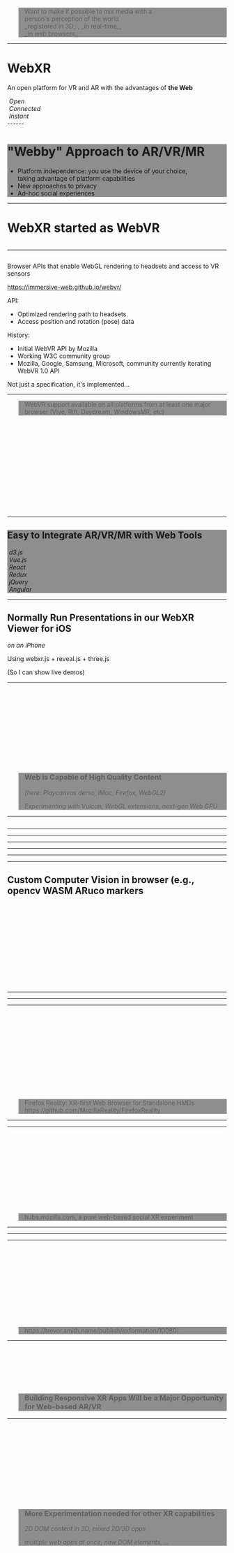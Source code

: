 <!-- .slide: data-background-video="resources/videos/shadow-movie4-406p.m4v" -->

<br>
<br>
<br>
<br>
<br>
<br>
<br>
<br>
<br>
<br>
<br>
<blockquote style="background: rgba(32, 32, 32, 0.5);">
    Want to make it possible to mix media with a <br>
    person's perception of the world<br>
    <span class="green">_registered in 3D_</span>
    <span class="green">, _in real-time_</span>,<br>
    <span>_in web browsers_</span>
</blockquote>


------
<!-- .slide: data-background="resources/textures/background-radial.jpeg" -->

# WebXR 

An open platform for VR and AR with the advantages of **the Web**

<div class="captioned-image-row">
  <div>
    <img class="plain" data-src="media/img/web-is-open.png">
    <i>Open</i>
  </div>
  <div>
    <img class="plain" data-src="media/img/web-is-connected.png">
    <i>Connected</i>
  </div>
  <div>
    <img class="plain" data-src="media/img/web-is-instant.png">
    <i>Instant</i>
  </div>
</div>
------

<!-- .slide: data-background="resources/textures/home-HoloLens-crop.jpg" -->

<div style="background: rgba(32, 32, 32, 0.5);">

<h1>"Webby" Approach to AR/VR/MR</h1>

<ul>
<li> Platform independence: you use the device of your choice,<br>taking advantage of platform capabilities</li>
<li> New approaches to privacy</li>
<li> Ad-hoc social experiences</li>
</ul>
</div>

------
<!-- .slide: data-background="resources/textures/background-radial.jpeg" -->

# WebXR started as WebVR

<div class="image-row">
  <div><img class="plain" data-src="media/img/google-cardboard.png"></div>
  <div><img class="plain" data-src="media/img/google-daydream.png"></div>
  <div><img class="plain" data-src="media/img/samsung-gearvr.png"></div>
</div>

<div class="image-row">
  <div><img class="plain" data-src="media/img/oculus-rift.png"></div>
  <div><img class="plain" data-src="media/img/playstation-vr.png"></div>
  <div><img class="plain" data-src="media/img/htc-vive.png"></div>
</div>


------

<!-- .slide: data-background="resources/textures/background-radial.jpeg" -->

<img class="plain" class="stretch" data-src="media/img/webvr.png">

Browser APIs that enable WebGL rendering to headsets and access to VR
sensors

https://immersive-web.github.io/webvr/

<!-- NOTES -->
API:
- Optimized rendering path to headsets
- Access position and rotation (pose) data

History:
- Initial WebVR API by Mozilla
- Working W3C community group
- Mozilla, Google, Samsung, Microsoft, community currently iterating WebVR 1.0 API

Not just a specification, it's implemented...


------
<!-- .slide: data-background="resources/textures/caniuse.png" data-background-size="contain" data-background-repeat="no-repeat" -->
<blockquote style="background: rgba(32, 32, 32, 0.5);">
WebVR support available on all platforms from at least one major browser (Vive, Rift, Daydream, WindowsMR, etc)
</blockquote>

<br>
<br>
<br>
<br>
<br>
<br>

<br>
<br>
<br>
<br>
<br>
<br>

------

<!-- .slide: data-background="media/img/aframe.jpg" -->
<div style="background: rgba(32, 32, 32, 0.5);">
    <h2>Easy to Integrate AR/VR/MR
     with Web Tools</h1>

  <div class="captioned-image-row">
    <div>
      <img class="plain" data-src="media/img/d3.png">
      <i>d3.js</i>
    </div>
    <div>
      <img class="plain" data-src="media/img/vue.png">
      <i>Vue.js</i>
    </div>
    <div>
      <img class="plain" data-src="media/img/react.png">
      <i>React</i>
    </div>
    <div>
      <img class="plain" data-src="media/img/redux.png">
      <i>Redux</i>
    </div>
    <div>
      <img class="plain" data-src="media/img/jquery.png">
      <i>jQuery</i>
    </div>
    <div>
      <img class="plain" data-src="media/img/angular.png">
      <i>Angular</i>
    </div>
  </div>
</div>

<!-- .slide: data-background="media/img/scene-collage.jpg" -->

------
<!-- .slide: data-background-video="resources/videos/ar-presentation-demo.mov" -->

## Normally Run Presentations in our WebXR Viewer for iOS
<p><em>on an iPhone</em></p>
<p>Using webxr.js + reveal.js + three.js</p> 
<p>(So I can show live demos)</p>


------
<!-- .slide: data-background-video="resources/videos/playcanvas-scene-720p.mp4" -->
<br>
<br>
<br>
<br>
<br>
<br>
<br>
<br>
<br>
<br>
<blockquote style="background: rgba(32, 32, 32, 0.5);">
<h3>Web is Capable of High Quality Content</h3>
<em>(here: Playcanvas demo, iMac, Firefox, WebGL2)</em>
<p><em>Experimenting with Vulcan, WebGL extensions, next-gen Web GPU</em></p> 
</blockquote>

------

<!-- .slide: data-background="resources/textures/background-radial.jpeg" -->

<div class="image-row">
  <div><img class="plain" data-src="resources/textures/ardisplay-hololens-circ.png"></div>
  <div><img class="plain" data-src="resources/textures/ardisplay-daqri-circ.png"></div>
  <div><img class="plain" data-src="resources/textures/ardisplay-odg-circ.png"></div>
  <div><img class="plain" data-src="resources/textures/ardisplay-meta-circ.png"></div>
</div>
<div class="image-row">
  <div><img class="plain" data-src="resources/textures/ardisplay-vuzix-circ.png"></div>
  <div><img class="plain" data-src="resources/textures/lenovo-phab2-lowes-circ.png"></div>
  <div><img class="plain" data-src="resources/textures/iphone7plus-circ.png"></div>
  <div><img class="plain" data-src="resources/textures/ardisplay-magic-leap-goggles-circ.png"></div>

<!-- NOTES -->

------
<!-- .slide: data-background="resources/textures/webxr-landscape-1.png" data-background-size="contain" data-background-color="white" data-background-repeat="no-repeat" -->

------
<!-- .slide: data-background-video="resources/videos/native-sensing-xr.m4v" -->
------

<!-- .slide: data-background="resources/textures/webxr-landscape-2.png" data-background-size="contain" data-background-color="white"  data-background-repeat="no-repeat" -->
------

<!-- .slide: data-background="resources/textures/webxr-landscape-3.png" data-background-size="contain" data-background-color="white"  data-background-repeat="no-repeat" -->

------

<!-- .slide: data-background="resources/textures/webxr-landscape-4.png" data-background-size="contain" data-background-color="white"  data-background-repeat="no-repeat" -->


------
<!-- .slide: data-background="resources/videos/webxr-aruco-test.gif" data-background-size="contain" data-background-color="white"  data-background-repeat="no-repeat" -->

<h2>Custom Computer Vision in browser (e.g., opencv WASM ARuco markers</h2>
<br>
<br>
<br>
<br>
<br>
<br>
<br>
<br>
<br>
<br>
<br>

------

<!-- .slide: data-background="resources/textures/webxr-landscape-5.png" data-background-size="contain" data-background-color="white"  data-background-repeat="no-repeat" -->

------

<!-- .slide: data-background="resources/textures/hubs-Design-Overview.png" -->

------
<!-- .slide: data-background-video="resources/videos/FirefoxRealityPreview.mp4" data-background-size="contain" data-background-repeat="no-repeat" -->

<br>
<br>
<br>
<br>
<br>
<br>
<br>
<br>
<br>
<br>
<br>
<blockquote style="background: rgba(32, 32, 32, 0.5);">
    Firefox Reality: XR-first Web Browser for Standalone HMDs<br>
    https://github.com/MozillaReality/FirefoxReality
</blockquote>


------

<!-- .slide: data-background="resources/textures/webxr-landscape-6.png" data-background-size="contain" data-background-color="white"  data-background-repeat="no-repeat" -->

------

<!-- .slide: data-background="resources/textures/Hubs-3-3.gif" -->

<br>
<br>
<br>
<br>
<br>
<br>
<br>
<br>
<br>
<br>
<blockquote style="background: rgba(32, 32, 32, 0.5);">
    hubs.mozilla.com, a pure web-based social XR experiment
</blockquote>

------
<!-- .slide: data-background-video="resources/videos/ar-vr-social-gods-eye.mp4" data-background-size="contain" data-background-repeat="no-repeat" -->

------

<!-- .slide: data-background="resources/textures/webxr-landscape-7.png" data-background-size="contain" data-background-color="white"  data-background-repeat="no-repeat" -->
------

<!-- .slide: data-background="resources/textures/Trevor-Display_Modes_and_Control_Types.png" data-background-size="contain" data-background-color="white"  data-background-repeat="no-repeat" -->

<br>
<br>
<br>
<br>
<br>
<br>
<br>
<br>
<br>
<br>
<blockquote style="background: rgba(32, 32, 32, 0.5);">
https://trevor.smith.name/publish/exformation/10080/
</blockquote>

------

<!-- .slide: data-background="resources/textures/mozilla-store-xr.gif" -->

<br>
<br>
<br>
<br>
<br>
<blockquote style="background: rgba(32, 32, 32, 0.5);">
    <h3>Building Responsive XR Apps Will be a Major Opportunity for Web-based AR/VR</h3>
</blockquote>



------
<!-- .slide: data-background-video="resources/videos/servo-page-3d.mp4" -->
<br>
<br>
<br>
<br>
<br>
<br>
<br>
<br>
<br>
<br>
<blockquote style="background: rgba(32, 32, 32, 0.5);">
<h3>More Experimentation needed for other XR capabilities</h3>
<em>2D DOM content in 3D, mixed 2D/3D apps</em>
<p><em>multiple web apps at once, new DOM elements, ...</em></p>
</blockquote>
